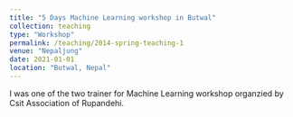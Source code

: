```yaml
---
title: "5 Days Machine Learning workshop in Butwal"
collection: teaching
type: "Workshop"
permalink: /teaching/2014-spring-teaching-1
venue: "Nepaljung"
date: 2021-01-01
location: "Butwal, Nepal"
---
```


I was one of the two trainer for Machine Learning workshop organzied by Csit Association of Rupandehi. 